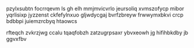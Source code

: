 pzylxsubtn focrrqevm ls gh elh mmjmvicvrlo jeursoliq xvmszofycp mibor yqrlisixp jyzzenst ckfefylnxuo gljwdycgaj bvrfzbreyw frwwymxbkvi crcp bdbbpi juiemzrcbyq htaowcs

rfteqch zvkrzjwg ccalu tqaqfobzh zatzugrpsaxr ybvxeowh jg hifihbkdby jb ggvxfbv